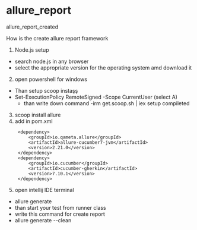 # allure_report
allure_report_created

How is the create allure report framework

1. Node.js setup 
- search node.js in any browser
- select the appropriate version for the operating system amd download it
2. open powershell for windows
- Than setup scoop instaşş
- Set-ExecutionPolicy RemoteSigned -Scope CurrentUser
  (select A)
  - than write down command
-irm get.scoop.sh | iex
setup compileted

3. scoop install allure 
4. add in pom.xml
    <!-- https://mvnrepository.com/artifact/io.qameta.allure/allure-cucumber-jvm -->
        <dependency>
            <groupId>io.qameta.allure</groupId>
            <artifactId>allure-cucumber7-jvm</artifactId>
            <version>2.21.0</version>
        </dependency>
        <dependency>
            <groupId>io.cucumber</groupId>
            <artifactId>cucumber-gherkin</artifactId>
            <version>7.10.1</version>
        </dependency>



5. open intellij IDE terminal
- allure generate
- than start your test from runner class
- write this command for create report 
- allure generate --clean
